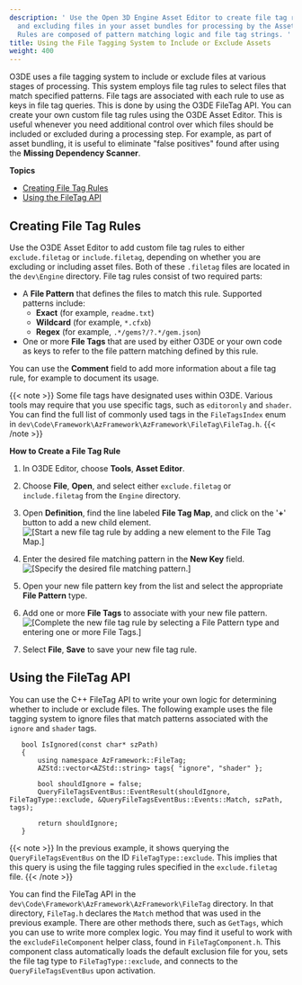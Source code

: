 ```yaml
---
description: ' Use the Open 3D Engine Asset Editor to create file tag rules for including
  and excluding files in your asset bundles for processing by the Asset Bundler.
  Rules are composed of pattern matching logic and file tag strings. '
title: Using the File Tagging System to Include or Exclude Assets
weight: 400
---
```


O3DE uses a file tagging system to include or exclude files at various stages of processing. This system employs file tag rules to select files that match specified patterns. File tags are associated with each rule to use as keys in file tag queries. This is done by using the O3DE FileTag API. You can create your own custom file tag rules using the O3DE Asset Editor. This is useful whenever you need additional control over which files should be included or excluded during a processing step. For example, as part of asset bundling, it is useful to eliminate "false positives" found after using the **Missing Dependency Scanner**.

**Topics**
+ [Creating File Tag Rules](#creating-file-tag-rules)
+ [Using the FileTag API](#using-the-filetag-api)

## Creating File Tag Rules 

Use the O3DE Asset Editor to add custom file tag rules to either `exclude.filetag` or `include.filetag`, depending on whether you are excluding or including asset files. Both of these `.filetag` files are located in the `dev\Engine` directory. File tag rules consist of two required parts:
+ A **File Pattern** that defines the files to match this rule. Supported patterns include:
  + **Exact** \(for example, `readme.txt`\)
  + **Wildcard** \(for example, `*.cfxb`\)
  + **Regex** \(for example, `.*/gems?/?.*/gem.json`\)
+ One or more **File Tags** that are used by either O3DE or your own code as keys to refer to the file pattern matching defined by this rule.

You can use the **Comment** field to add more information about a file tag rule, for example to document its usage.

{{< note >}}
Some file tags have designated uses within O3DE. Various tools may require that you use specific tags, such as `editoronly` and `shader`. You can find the full list of commonly used tags in the `FileTagsIndex` enum in `dev\Code\Framework\AzFramework\AzFramework\FileTag\FileTag.h`.
{{< /note >}}

**How to Create a File Tag Rule**

1. In O3DE Editor, choose **Tools**, **Asset Editor**.

1. Choose **File**, **Open**, and select either `exclude.filetag` or `include.filetag` from the `Engine` directory.

1. Open **Definition**, find the line labeled **File Tag Map**, and click on the '**+**' button to add a new child element.
![\[Start a new file tag rule by adding a new element to the File Tag Map.\]](/images/user-guide/assetbundler/asset-bundler-filetag-new-element.png)

1. Enter the desired file matching pattern in the **New Key** field.
![\[Specify the desired file matching pattern.\]](/images/user-guide/assetbundler/asset-bundler-filetag-new-key.png)

1. Open your new file pattern key from the list and select the appropriate **File Pattern** type.

1. Add one or more **File Tags** to associate with your new file pattern.
![\[Complete the new file tag rule by selecting a File Pattern type and entering one or more File Tags.\]](/images/user-guide/assetbundler/asset-bundler-filetag-example.png)

1. Select **File**, **Save** to save your new file tag rule.

## Using the FileTag API 

You can use the C++ FileTag API to write your own logic for determining whether to include or exclude files. The following example uses the file tagging system to ignore files that match patterns associated with the `ignore` and `shader` tags.

```
   bool IsIgnored(const char* szPath)
   {
       using namespace AzFramework::FileTag;
       AZStd::vector<AZStd::string> tags{ "ignore", "shader" };

       bool shouldIgnore = false;
       QueryFileTagsEventBus::EventResult(shouldIgnore, FileTagType::exclude, &QueryFileTagsEventBus::Events::Match, szPath, tags);

       return shouldIgnore;
   }
```

{{< note >}}
In the previous example, it shows querying the `QueryFileTagsEventBus` on the ID `FileTagType::exclude`. This implies that this query is using the file tagging rules specified in the `exclude.filetag` file.
{{< /note >}}

You can find the FileTag API in the `dev\Code\Framework\AzFramework\AzFramework\FileTag` directory. In that directory, `FileTag.h` declares the `Match` method that was used in the previous example. There are other methods there, such as `GetTags`, which you can use to write more complex logic. You may find it useful to work with the `excludeFileComponent` helper class, found in `FileTagComponent.h`. This component class automatically loads the default exclusion file for you, sets the file tag type to `FileTagType::exclude`, and connects to the `QueryFileTagsEventBus` upon activation.
